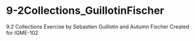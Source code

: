 # 9-2Collections_GuillotinFischer
 9.2 Collections Exercise by Sebastien Guillotin and Autumn Fischer
 Created for IGME-102
